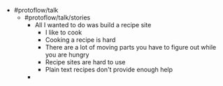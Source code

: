 - #protoflow/talk
	- #protoflow/talk/stories
		- All I wanted to do was build a recipe site
			- I like to cook
			- Cooking a recipe is hard
			- There are a lot of moving parts you have to figure out while you are hungry
			- Recipe sites are hard to use
			- Plain text recipes don't provide enough help
		-
